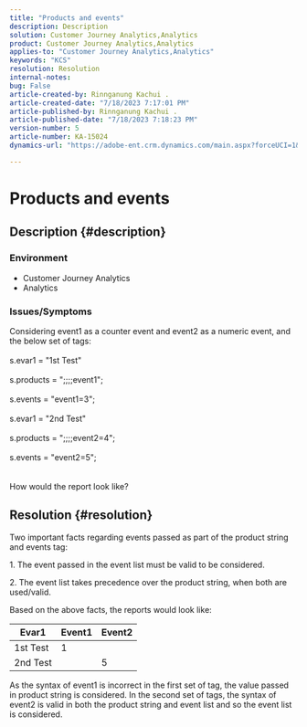```yaml
---
title: "Products and events"
description: Description
solution: Customer Journey Analytics,Analytics
product: Customer Journey Analytics,Analytics
applies-to: "Customer Journey Analytics,Analytics"
keywords: "KCS"
resolution: Resolution
internal-notes: 
bug: False
article-created-by: Rinnganung Kachui .
article-created-date: "7/18/2023 7:17:01 PM"
article-published-by: Rinnganung Kachui .
article-published-date: "7/18/2023 7:18:23 PM"
version-number: 5
article-number: KA-15024
dynamics-url: "https://adobe-ent.crm.dynamics.com/main.aspx?forceUCI=1&pagetype=entityrecord&etn=knowledgearticle&id=9448e8a6-9f25-ee11-9cbd-6045bd006b4b"

---
```

# Products and events

## Description {#description}


### <b>Environment</b>

- Customer Journey Analytics
- Analytics




### <b>Issues/Symptoms</b>

Considering event1 as a counter event and event2 as a numeric event, and the below set of tags:
<br><br>s.evar1 = "1st Test"<br><br>s.products = ";;;;event1";<br><br>s.events = "event1=3";<br><br>s.evar1 = "2nd Test"<br><br>s.products = ";;;;event2=4";<br><br>s.events = "event2=5";
<br> <br><br>
How would the report look like?


## Resolution {#resolution}


Two important facts regarding events passed as part of the product string and events tag:

1. The event passed in the event list must be valid to be considered.

2. The event list takes precedence over the product string, when both are used/valid.

Based on the above facts, the reports would look like:


| Evar1 | Event1 | Event2 |
| --- | --- | --- |
| 1st Test | 1 |   |
| 2nd Test |   | 5 |




As the syntax of event1 is incorrect in the first set of tag, the value passed in product string is considered. In the second set of tags, the syntax of event2 is valid in both the product string and event list and so the event list is considered.
